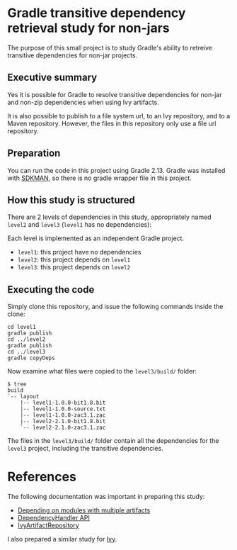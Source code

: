 # Gradle transitive dependency retrieval study for non-jars

The purpose of this small project is to study Gradle's ability to retreive
transitive dependencies for non-jar projects.

## Executive summary

Yes it is possible for Gradle to resolve transitive dependencies for
non-jar and non-zip dependencies when using Ivy artifacts.

It is also possible to publish to a file system url, to an Ivy repository,
and to a Maven repository. However, the files in this repository only use
a file url repository.

## Preparation

You can run the code in this project using Gradle 2.13. Gradle was
installed with [SDKMAN](http://sdkman.io/), so there is no gradle wrapper
file in this project.

## How this study is structured

There are 2 levels of dependencies in this study, appropriately named
`level2` and `level3` (`level1` has no dependencies):

Each level is implemented as an independent Gradle project.

* `level1`: this project have no dependencies
* `level2`: this project depends on `level1`
* `level3`: this project depends on `level2`

## Executing the code

Simply clone this repository, and issue the following commands
inside the clone:

```
cd level1
gradle publish
cd ../level2
gradle publish
cd ../level3
gradle copyDeps
```

Now examine what files were copied to the `level3/build/` folder:

```
$ tree
build
`-- layout
    |-- level1-1.0.0-bit1.8.bit
    |-- level1-1.0.0-source.txt
    |-- level1-1.0.0-zac3.1.zac
    |-- level2-2.1.0-bit1.8.bit
    `-- level2-2.1.0-zac3.1.zac
```

The files in the `level3/build/` folder contain all the dependencies for
the `level3` project, including the transitive dependencies.

# References

The following documentation was important in preparing this study:

* [Depending on modules with multiple artifacts](https://docs.gradle.org/current/userguide/dependency_management.html#ssub:multi_artifact_dependencies)
* [DependencyHandler API](https://docs.gradle.org/current/dsl/org.gradle.api.artifacts.dsl.DependencyHandler.html)
* [IvyArtifactRepository](https://docs.gradle.org/current/dsl/org.gradle.api.artifacts.repositories.IvyArtifactRepository.html)

I also prepared a similar study for [Ivy](https://github.com/martinda/ivy-transitive-dep-study).

